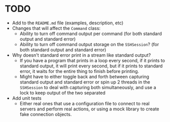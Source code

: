 # TODO

- Add to the `README.md` file (examples, description, etc)
- Changes that will affect the `Command` class:
    - Ability to turn off command output per command (for both standard output and standard error)
    - Ability to turn off command output storage on the `SSHSession`? (for both standard output and
      standard error)
- Why doesn't standard error print in a stream like standard output?
    - If you have a program that prints in a loop every second, if it prints to standard output, it
      will print every second, but if it prints to standard error, it waits for the entire thing to
      finish before printing.
    - Might have to either toggle back and forth between capturing standard output and standard
      error or spin up 2 threads in the `SSHSession` to deal with capturing both simultaneously, and
      use a lock to keep output of the two separated
- Add unit tests
    - Either real ones that use a configuration file to connect to real servers and perform real
      actions, or using a mock library to create fake connection objects.
